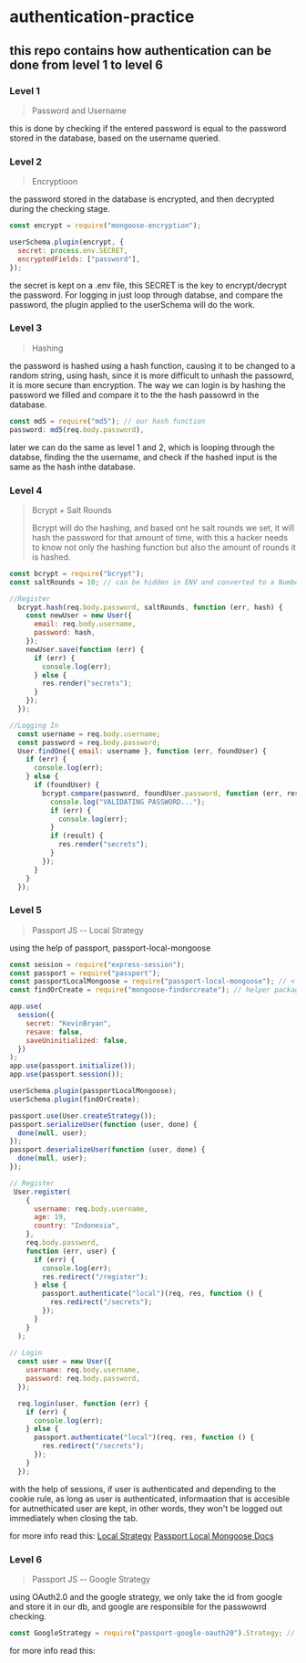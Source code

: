 ﻿# authentication-practice

## this repo contains how authentication can be done from level 1 to level 6

### Level 1
> Password and Username


this is done by checking if the entered password is equal to the password stored in the database, based on the username queried.


### Level 2
> Encryptioon


the password stored in the database is encrypted, and then decrypted during the checking stage.
```javascript
const encrypt = require("mongoose-encryption");

userSchema.plugin(encrypt, {
  secret: process.env.SECRET,
  encryptedFields: ["password"],
});
```
the secret is kept on a .env file, this SECRET is the key to encrypt/decrypt the password. For logging in just loop through databse, and compare the password, the plugin applied to the userSchema will do the work.


### Level 3
> Hashing


the password is hashed using a hash function, causing it to be changed to a random string, using hash, since it is more difficult to unhash the passowrd, it is more secure than encryption. The way we can login is by hashing the password we filled and compare it to the the hash passowrd in the database.
```javascript
const md5 = require("md5"); // our hash function
password: md5(req.body.password),
```
later we can do the same as level 1 and 2, which is looping through the databse, finding the the username, and check if the hashed input is the same as the hash inthe database.


### Level 4
> Bcrypt + Salt Rounds
> 
>   Bcrypt will do the hashing, and based ont he salt rounds we set, it will hash the password for that amount of time, with this a hacker needs to know not only the hashing function but also the amount of rounds it is hashed.
```javascript
const bcrypt = require("bcrypt");
const saltRounds = 10; // can be hidden in ENV and converted to a Number later...

//Register
  bcrypt.hash(req.body.password, saltRounds, function (err, hash) {
    const newUser = new User({
      email: req.body.username,
      password: hash,
    });
    newUser.save(function (err) {
      if (err) {
        console.log(err);
      } else {
        res.render("secrets");
      }
    });
  });

//Logging In
  const username = req.body.username;
  const password = req.body.password;
  User.findOne({ email: username }, function (err, foundUser) {
    if (err) {
      console.log(err);
    } else {
      if (foundUser) {
        bcrypt.compare(password, foundUser.password, function (err, result) {
          console.log("VALIDATING PASSWORD...");
          if (err) {
            console.log(err);
          }
          if (result) {
            res.render("secrets");
          }
        });
      }
    }
  });
```

### Level 5
> Passport JS -- Local Strategy


using the help of passport, passport-local-mongoose
```javascript
const session = require("express-session");
const passport = require("passport");
const passportLocalMongoose = require("passport-local-mongoose"); // <--- Passport Strategy
const findOrCreate = require("mongoose-findorcreate"); // helper package for findAndCreate function in mongoose

app.use(
  session({
    secret: "KevinBryan",
    resave: false,
    saveUninitialized: false,
  })
);
app.use(passport.initialize());
app.use(passport.session());

userSchema.plugin(passportLocalMongoose);
userSchema.plugin(findOrCreate);

passport.use(User.createStrategy());
passport.serializeUser(function (user, done) {
  done(null, user);
});
passport.deserializeUser(function (user, done) {
  done(null, user);
});

// Register
 User.register(
    {
      username: req.body.username,
      age: 19,
      country: "Indonesia",
    },
    req.body.password,
    function (err, user) {
      if (err) {
        console.log(err);
        res.redirect("/register");
      } else {
        passport.authenticate("local")(req, res, function () {
          res.redirect("/secrets");
        });
      }
    }
  );
  
// Login
  const user = new User({
    username: req.body.username,
    password: req.body.password,
  });

  req.login(user, function (err) {
    if (err) {
      console.log(err);
    } else {
      passport.authenticate("local")(req, res, function () {
        res.redirect("/secrets");
      });
    }
  });

```
with the help of sessions, if user is authenticated and depending to the cookie rule, as long as user is authenticated, informaation that is accesible for autnethicated user are kept, in other words, they won't be logged out immediately when closing the tab.


for more info read this:
[Local Strategy](http://www.passportjs.org/packages/passport-local/)
[Passport Local Mongoose Docs](https://www.npmjs.com/package/passport-local-mongoose)


### Level 6
> Passport JS -- Google Strategy


using OAuth2.0 and the google strategy, we only take the id from google and store it in our db, and google are responsible for the passwowrd checking.
```javascript
const GoogleStrategy = require("passport-google-oauth20").Strategy; // <--- Google Passport Strategy

```

for more info read this:
